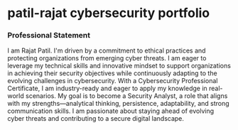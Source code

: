 # patil-rajat cybersecurity portfolio

### Professional Statement
I am Rajat Patil. I'm driven by a commitment to ethical practices and protecting organizations from emerging cyber threats. I am eager to leverage my technical skills and innovative mindset to support organizations in achieving their security objectives while continuously adapting to the evolving challenges in cybersecurity. 
With a Cybersecurity Professional Certificate, I am industry-ready and eager to apply my knowledge in real-world scenarios. My goal is to become a Security Analyst, a role that aligns with my strengths—analytical thinking, persistence, adaptability, and strong communication skills. I am passionate about staying ahead of evolving cyber threats and contributing to a secure digital landscape.
